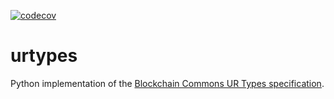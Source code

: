 [![codecov](https://codecov.io/gh/selfcustody/urtypes/branch/main/graph/badge.svg?token=LMJZ29IHSB)](https://codecov.io/gh/selfcustody/urtypes)

# urtypes

Python implementation of the [Blockchain Commons UR Types specification](https://github.com/BlockchainCommons/Research/blob/master/papers/bcr-2020-006-urtypes.md).
